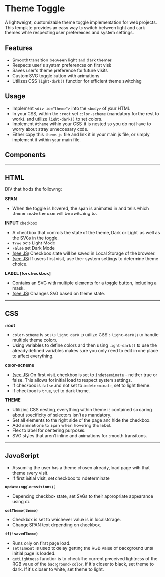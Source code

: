 # Theme Toggle
A lightweight, customizable theme toggle implementation for web projects. This template provides an easy way to switch between light and dark themes while respecting user preferences and system settings.

## Features
- Smooth transition between light and dark themes
- Respects user's system preferences on first visit
- Saves user's theme preference for future visits
- Custom SVG toggle button with animations
- Utilizes CSS `light-dark()` function for efficient theme switching

## Usage
- Implement `<div id="theme">` into the `<body>` of your HTML
- In your CSS, within the `:root` set `color-scheme` (mandatory for the rest to work), and utilize `light-dark()` to set colors.
- Implement `#theme` within your CSS, it is nested so you do not have to worry about stray unneccesary code.
- Either copy this `theme.js` file and link it in your main js file, or simply implement it within your main file.

## Components
---

## HTML
DIV that holds the following:

**SPAN**

- When the toggle is hovered, the span is animated in and tells which theme mode the user will be switching to.

**INPUT** `checkbox`
- A checkbox that controls the state of the theme, Dark or Light, as well as the SVGs in the toggle.
- `True` sets Light Mode
- `False` set Dark Mode
- [(see JS)](#javascript) Checkbox state will be saved in Local Storage of the browser.
- [(see JS)](#javascript) If users first visit, use their system settings to determine theme choice.

**LABEL [for checkbox]**
- Contains an SVG with multiple elements for a toggle button, including a mask.
- [(see JS)](#javascript) Changes SVG based on theme state.
---

## CSS

**:root**
- `color-scheme` is set to `light dark` to utilize CSS's `light-dark()` to handle multiple theme colors.
- Using variables to define colors and then using `light-dark()` to use the already defined variables makes sure you only need to edit in one place to affect everything.

**color-scheme**
- [(see JS)](#javascript) On first visit, checkbox is set to `indeterminate` - neither true or false. This allows for initial load to respect system settings.
- If checkbox is `false` and not set to `indeterminate`, set to light theme.
- If checkbox is `true`, set to dark theme.

**THEME**
- Utilizing CSS nesting, everything within theme is contained so caring about specificity of selectors isn't as mandatory.
- Set all elements to the right side of the page and hide the checkbox.
- Add animations to span when hovering the label.
- Flex to label for centering purposes.
- SVG styles that aren't inline and animations for smooth transitions.

---

## JavaScript

- Assuming the user has a theme chosen already, load page with that theme every visit.
- If first initial visit, set checkbox to indeterminate.

**`updateTogglePositions()`**
- Depending checkbox state, set SVGs to their appropriate appearance using cx.

**`setTheme(theme)`**
- Checkbox is set to whichever value is in localstorage.
- Change SPAN text depending on checkbox.

**`if(!savedTheme)`**
- Runs only on first page load.
- `setTimeout` is used to delay getting the RGB value of background until initial page is loaded.
- `getLightness` function is to check the current preceived lightness of the RGB value of the `background-color`, if it's closer to black, set theme to dark. If it's closer to white, set theme to light.
